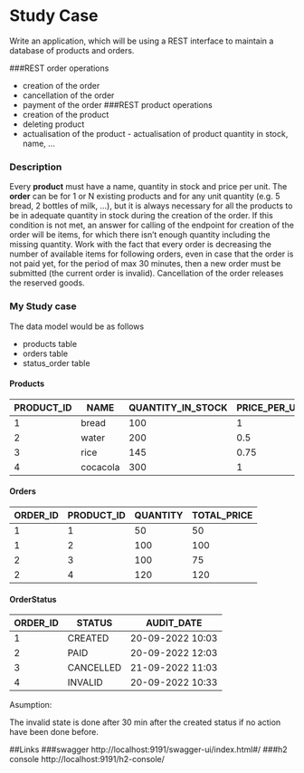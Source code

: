# Study Case

Write an application, which will be using a REST interface to maintain a database of products and orders.

###REST order operations
- creation of the order
- cancellation of the order
- payment of the order
###REST product operations
- creation of the product
- deleting product
- actualisation of the product - actualisation of product quantity in stock, name, ...

### Description
Every **product** must have a name, quantity in stock and price per unit. The **order** can be for 1 or N
existing products and for any unit quantity (e.g. 5 bread, 2 bottles of milk, ...), but it is always
necessary for all the products to be in adequate quantity in stock during the creation of the order.
If this condition is not met, an answer for calling of the endpoint for creation of the order will be 
items, for which there isn’t enough quantity including the missing quantity.
Work with the fact that every order is decreasing the number of available items for following orders,
even in case that the order is not paid yet, for the period of max 30 minutes, then a new order must
be submitted (the current order is invalid). Cancellation of the order releases the reserved goods.


### My Study case

The data model would be as follows 
- products table
- orders table
- status_order table

#### Products
| PRODUCT_ID | NAME | QUANTITY_IN_STOCK | PRICE_PER_UNIT | 
| ------------- | ------------- | ------------- | ------------- | 
| 1  | bread  | 100  | 1 |
| 2  | water |  200 | 0.5 |
| 3  | rice  |  145 | 0.75 |
| 4  | cocacola  | 300  | 1 |

#### Orders
| ORDER_ID | PRODUCT_ID | QUANTITY | TOTAL_PRICE | 
| ------------- | ------------- | ------------- | ------------- | 
| 1  | 1  | 50  | 50 |
| 1  | 2 |  100 | 100 |
| 2  | 3  |  100 | 75 |
| 2  | 4  | 120  | 120 |

#### OrderStatus 

| ORDER_ID | STATUS | AUDIT_DATE |
| ------------- | ------------- |  ------------- |
| 1  | CREATED  | 20-09-2022 10:03
| 2  | PAID  | 20-09-2022 12:03
| 3  | CANCELLED  | 21-09-2022 11:03
| 4  | INVALID  | 20-09-2022 10:33

Asumption:

The invalid state is done after 30 min after the created status if no action have been done before.

##Links
###swagger
http://localhost:9191/swagger-ui/index.html#/
###h2 console
http://localhost:9191/h2-console/